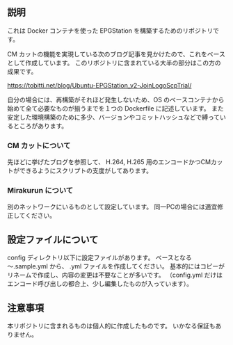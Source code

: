 ## 説明

これは Docker コンテナを使った EPGStation を構築するためのリポジトリです。

CM カットの機能を実現している次のブログ記事を見かけたので、これをベースとして作成しています。
このリポジトリに含まれている大半の部分はこの方の成果です。

https://tobitti.net/blog/Ubuntu-EPGStation_v2-JoinLogoScpTrial/

自分の場合には、再構築がそれほど発生しないため、OS のベースコンテナから始めて全て必要なものが揃うまでを１つの Dockerfile に記述しています。
また安定した環境構築のために多少、バージョンやコミットハッシュなどで縛っているところがあります。

### CM カットについて

先ほどに挙げたブログを参照して、 H.264, H.265 用のエンコードかつCMカットができるようにスクリプトの支度がしてあります。

### Mirakurun について

別のネットワークにいるものとして設定しています。
同一PCの場合には適宜修正してください。

## 設定ファイルについて

config ディレクトリ以下に設定ファイルがあります。
ベースとなる ～.sample.yml から、 .yml ファイルを作成してください。
基本的にはコピーがリネームで作成し、内容の変更は不要なことが多いです。
（config.yml だけはエンコード呼び出しの都合上、少し編集したものが入っています）。

## 注意事項

本リポジトリに含まれるものは個人的に作成したものです。
いかなる保証もありません。

